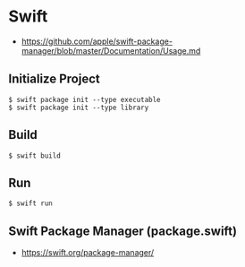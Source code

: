 # Swift

* https://github.com/apple/swift-package-manager/blob/master/Documentation/Usage.md


## Initialize Project

```
$ swift package init --type executable
$ swift package init --type library
```


## Build

```
$ swift build
```


## Run

```
$ swift run
```


## Swift Package Manager (package.swift)

* https://swift.org/package-manager/

